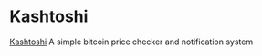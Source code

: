 Kashtoshi
===========

[Kashtoshi](https://kashtoshi.com) A simple bitcoin price checker and notification system
